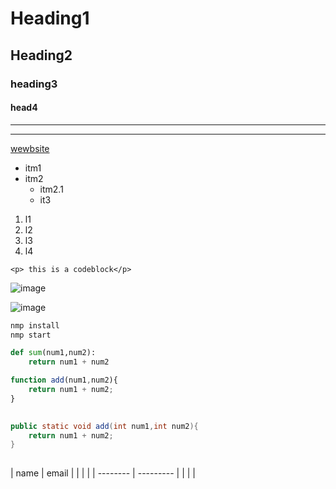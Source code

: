<!-- HEADINGS -->

# Heading1
## Heading2
### heading3
#### head4

<!-- horison rule -->

---
___

<!-- link -->



[wewbsite](http.baidu.com
"百度一下")



<!-- UL -->
* itm1
* itm2
    * itm2.1
    * it3


<!-- OL -->

1. l1
2. l2
3. l3
4. l4



<!-- inline code block -->

`<p> this is a codeblock</p>`

<!-- photo -->



![image](https://g.csdnimg.cn/side-toolbar/3.0/images/qr_wechat.png "这是csdn图片")

![image](C:\Users\BR\Desktop\桌面图片\cats.jpg)


<!-- github -->

<!-- code block -->
```bash
nmp install
nmp start

```

```python
def sum(num1,num2):
    return num1 + num2 
```

```javascript
function add(num1,num2){
    return num1 + num2;
}
    
```

```java
public static void add(int num1,int num2){
    return num1 + num2;
}
    
```



<!-- tables -->

| name     | email     |
|          |           |
| -------- | --------- |
|          |           |

